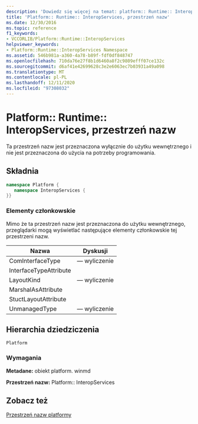 ```yaml
---
description: 'Dowiedz się więcej na temat: platform:: Runtime:: InteropServices, przestrzeń nazw'
title: 'Platform:: Runtime:: InteropServices, przestrzeń nazw'
ms.date: 12/30/2016
ms.topic: reference
f1_keywords:
- VCCORLIB/Platform::Runtime::InteropServices
helpviewer_keywords:
- Platform::Runtime::InteropServices Namespace
ms.assetid: 546b981a-a360-4a78-b89f-fdf0df848747
ms.openlocfilehash: 710da76e27f8b1d6460a8f2c9809efff07ce132c
ms.sourcegitcommit: d6af41e42699628c3e2e6063ec7b03931a49a098
ms.translationtype: MT
ms.contentlocale: pl-PL
ms.lasthandoff: 12/11/2020
ms.locfileid: "97308032"
---
```

# <a name="platformruntimeinteropservices-namespace"></a>Platform:: Runtime:: InteropServices, przestrzeń nazw

Ta przestrzeń nazw jest przeznaczona wyłącznie do użytku wewnętrznego i nie jest przeznaczona do użycia na potrzeby programowania.

## <a name="syntax"></a>Składnia

```cpp
namespace Platform {
   namespace InteropServices {
}}
```

### <a name="members"></a>Elementy członkowskie

Mimo że ta przestrzeń nazw jest przeznaczona do użytku wewnętrznego, przeglądarki mogą wyświetlać następujące elementy członkowskie tej przestrzeni nazw.

|Nazwa|Dyskusji|
|----------|------------|
|ComInterfaceType| — wyliczenie|
|InterfaceTypeAttribute||
|LayoutKind| — wyliczenie|
|MarshalAsAttribute||
|StuctLayoutAttribute||
|UnmanagedType| — wyliczenie|

## <a name="inheritance-hierarchy"></a>Hierarchia dziedziczenia

`Platform`

### <a name="requirements"></a>Wymagania

**Metadane:** obiekt platform. winmd

**Przestrzeń nazw:** Platform:: InteropServices

## <a name="see-also"></a>Zobacz też

[Przestrzeń nazw platformy](platform-namespace-c-cx.md)
